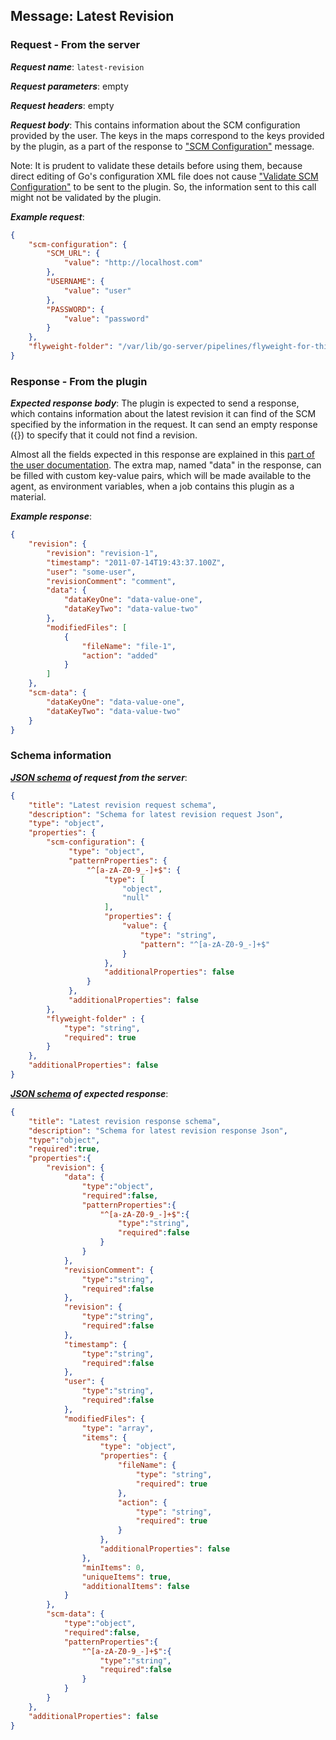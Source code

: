 ## Message: Latest Revision
 
### Request - From the server

***Request name***: `latest-revision`

***Request parameters***: empty

***Request headers***: empty

***Request body***: This contains information about the SCM configuration provided by the user. The keys in the maps correspond to the keys provided by the plugin, as a part of the response to ["SCM Configuration"](scm_configuration.md) message.

Note: It is prudent to validate these details before using them, because direct editing of Go's configuration XML file does not cause ["Validate SCM Configuration"](validate_scm_configuration.md) to be sent to the plugin. So, the information sent to this call might not be validated by the plugin.

***Example request***:

```json
{
    "scm-configuration": {
        "SCM_URL": {
            "value": "http://localhost.com"
        },
        "USERNAME": {
            "value": "user"
        },
        "PASSWORD": {
            "value": "password"
        }
    },
    "flyweight-folder": "/var/lib/go-server/pipelines/flyweight-for-this-material"
}
```

### Response - From the plugin

***Expected response body***: The plugin is expected to send a response, which contains information about the latest revision it can find of the SCM specified by the information in the request. It can send an empty response ({}) to specify that it could not find a revision.

Almost all the fields expected in this response are explained in this [part of the user documentation](https://docs.gocd.io/current/extension_points/scm_extension.html#scm-information-display). The extra map, named "data" in the response, can be filled with custom key-value pairs, which will be made available to the agent, as environment variables, when a job contains this plugin as a material.

***Example response***:

```json
{
    "revision": {
        "revision": "revision-1",
        "timestamp": "2011-07-14T19:43:37.100Z",
        "user": "some-user",
        "revisionComment": "comment",
        "data": {
            "dataKeyOne": "data-value-one",
            "dataKeyTwo": "data-value-two"
        },
        "modifiedFiles": [
            {
                "fileName": "file-1",
                "action": "added"
            }
        ]
    },
    "scm-data": {
        "dataKeyOne": "data-value-one",
        "dataKeyTwo": "data-value-two"
    }
}
```

### Schema information

***[JSON schema](http://json-schema.org) of request from the server***:

```json
{
    "title": "Latest revision request schema",
    "description": "Schema for latest revision request Json",
    "type": "object",
    "properties": {
        "scm-configuration": {
             "type": "object",
             "patternProperties": {
                 "^[a-zA-Z0-9_-]+$": {
                     "type": [
                         "object",
                         "null"
                     ],
                     "properties": {
                         "value": {
                             "type": "string",
                             "pattern": "^[a-zA-Z0-9_-]+$"
                         }
                     },
                     "additionalProperties": false
                 }
             },
             "additionalProperties": false
        },
        "flyweight-folder" : {
            "type": "string",
            "required": true
        }
    },
    "additionalProperties": false
}
```

***[JSON schema](http://json-schema.org) of expected response***:

```json
{
    "title": "Latest revision response schema",
    "description": "Schema for latest revision response Json",
    "type":"object",
    "required":true,
    "properties":{
        "revision": {
            "data": {
                "type":"object",
                "required":false,
                "patternProperties":{
                    "^[a-zA-Z0-9_-]+$":{
                        "type":"string",
                        "required":false
                    }
                }
            },
            "revisionComment": {
                "type":"string",
                "required":false
            },
            "revision": {
                "type":"string",
                "required":false
            },
            "timestamp": {
                "type":"string",
                "required":false
            },
            "user": {
                "type":"string",
                "required":false
            },
            "modifiedFiles": {
                "type": "array",
                "items": {
                    "type": "object",
                    "properties": {
                        "fileName": {
                            "type": "string",
                            "required": true
                        },
                        "action": {
                            "type": "string",
                            "required": true
                        }
                    },
                    "additionalProperties": false
                },
                "minItems": 0,
                "uniqueItems": true,
                "additionalItems": false
            }
        },
        "scm-data": {
            "type":"object",
            "required":false,
            "patternProperties":{
                "^[a-zA-Z0-9_-]+$":{
                    "type":"string",
                    "required":false
                }
            }
        }
    },
    "additionalProperties": false
}
```
